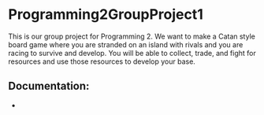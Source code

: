 # Programming2GroupProject1
This is our group project for Programming 2. We want to make a Catan style board game where you are stranded on an island with rivals and you are racing to survive and develop. You will be able to collect, trade, and fight for resources and use those resources to develop your base.

## Documentation: 
*
